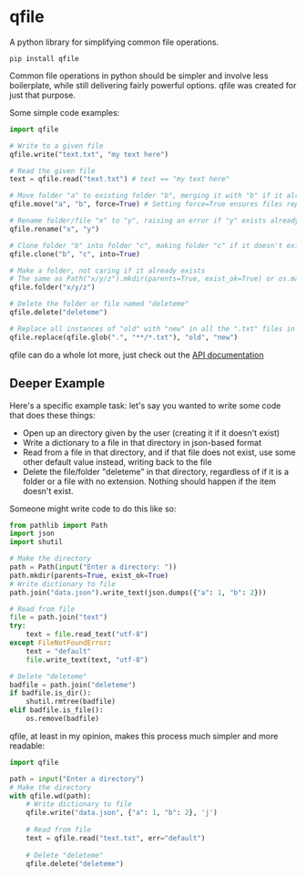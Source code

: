 # qfile
A python library for simplifying common file operations.

`pip install qfile`

Common file operations in python should be simpler and involve less boilerplate, while still delivering fairly powerful options.
qfile was created for just that purpose.

Some simple code examples:
```python
import qfile

# Write to a given file
qfile.write("text.txt", "my text here")

# Read the given file
text = qfile.read("text.txt") # text == "my text here"

# Move folder "a" to existing folder "b", merging it with "b" if it already exists
qfile.move("a", "b", force=True) # Setting force=True ensures files replace folders with the same name in "b".

# Rename folder/file "x" to "y", raising an error if "y" exists already
qfile.rename("x", "y")

# Clone folder "b" into folder "c", making folder "c" if it doesn't exist
qfile.clone("b", "c", into=True)

# Make a folder, not caring if it already exists
# The same as Path("x/y/z").mkdir(parents=True, exist_ok=True) or os.makedirs(exist_ok=True)
qfile.folder("x/y/z")

# Delete the folder or file named "deleteme"
qfile.delete("deleteme")

# Replace all instances of "old" with "new" in all the ".txt" files in the current working directory
qfile.replace(qfile.glob(".", "**/*.txt"), "old", "new")
```

qfile can do a whole lot more, just check out the [API documentation](API.md)

## Deeper Example

Here's a specific example task: let's say you wanted to write some code that does these things:
- Open up an directory given by the user (creating it if it doesn't exist)
- Write a dictionary to a file in that directory in json-based format
- Read from a file in that directory, and if that file does not exist, use some other default value instead, writing back to the file
- Delete the file/folder "deleteme" in that directory, regardless of if it is a folder or a file with no extension. Nothing should happen if the item doesn't exist.

Someone might write code to do this like so:
```python
from pathlib import Path
import json
import shutil

# Make the directory
path = Path(input("Enter a directory: "))
path.mkdir(parents=True, exist_ok=True)
# Write dictionary to file
path.join("data.json").write_text(json.dumps({"a": 1, "b": 2}))

# Read from file
file = path.join("text")
try:
    text = file.read_text("utf-8")
except FileNotFoundError:
    text = "default"
    file.write_text(text, "utf-8")

# Delete "deleteme"
badfile = path.join("deleteme")
if badfile.is_dir():
    shutil.rmtree(badfile)
elif badfile.is_file():
    os.remove(badfile)
```

qfile, at least in my opinion, makes this process much simpler and more readable:
```python
import qfile

path = input("Enter a directory")
# Make the directory
with qfile.wd(path):
    # Write dictionary to file
    qfile.write("data.json", {"a": 1, "b": 2}, 'j')
    
    # Read from file
    text = qfile.read("text.txt", err="default")
    
    # Delete "deleteme"
    qfile.delete("deleteme")
```
